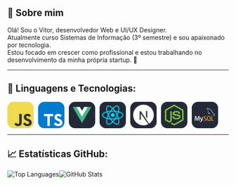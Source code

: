 ## 👋 Sobre mim

Olá! Sou o Vitor, desenvolvedor Web e UI/UX Designer.  
Atualmente curso Sistemas de Informação (3º semestre) e sou apaixonado por tecnologia.  
Estou focado em crescer como profissional e estou trabalhando no desenvolvimento da minha própria startup. 🚀

---

## 🚀 Linguagens e Tecnologias:

<div style="display: flex; flex-wrap: wrap; gap: 10px;">
  <img width="60" alt="JavaScript" title="JavaScript" src="https://github.com/tandpfun/skill-icons/raw/main/icons/JavaScript.svg" />
  <img width="60" alt="TypeScript" title="TypeScript" src="https://github.com/tandpfun/skill-icons/raw/main/icons/TypeScript.svg" />
  <img width="60" alt="Vue.js" title="Vue.js" src="https://github.com/tandpfun/skill-icons/raw/main/icons/VueJS-Dark.svg" />
  <img width="60" alt="React" title="React" src="https://github.com/tandpfun/skill-icons/raw/main/icons/React-Dark.svg" />
  <img width="60" alt="Next.js" title="Next.js" src="https://github.com/tandpfun/skill-icons/raw/main/icons/NextJS-Dark.svg" />
  <img width="60" alt="Node.js" title="Node.js" src="https://github.com/tandpfun/skill-icons/raw/main/icons/NodeJS-Dark.svg" />
  <img width="60" alt="MySQL" title="MySQL" src="https://github.com/tandpfun/skill-icons/raw/main/icons/MySQL-Dark.svg" />
</div>

---

## 📈 Estatísticas GitHub:

<div style="display: flex">
    <img height="160" src="https://github-readme-stats.vercel.app/api/top-langs/?username=vitordsb&theme=tokyonight&layout=compact&custom_title=Habilidades" alt="Top Languages" />

  <img>
    <img height="160" src="https://github-readme-stats.vercel.app/api?username=vitordsb&show_icons=true&theme=tokyonight&locale=pt-br" alt="GitHub Stats" />
  </img>
</div>
